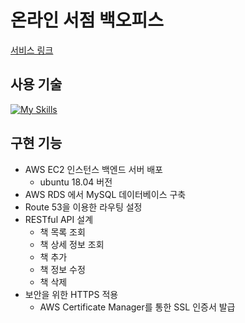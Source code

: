 # 온라인 서점 백오피스 
[서비스 링크](https://front-end-online-bookstore-git-main-spde3289s-projects.vercel.app)

## 사용 기술
[![My Skills](https://skillicons.dev/icons?i=aws,ubuntu,mysql,ts,express)](https://skillicons.dev)

## 구현 기능
- AWS EC2 인스턴스 백엔드 서버 배포
  - ubuntu 18.04 버전
- AWS RDS 에서 MySQL 데이터베이스 구축
- Route 53을 이용한 라우팅 설정
- RESTful API 설계
  - 책 목록 조회
  - 책 상세 정보 조회
  - 책 추가
  - 책 정보 수정
  - 책 삭제
- 보안을 위한 HTTPS 적용
  - AWS Certificate Manager를 통한 SSL 인증서 발급
